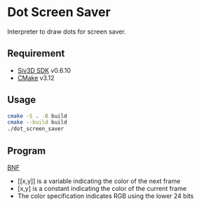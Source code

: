 # Dot Screen Saver

Interpreter to draw dots for screen saver.

## Requirement

- [Siv3D SDK](https://siv3d.github.io/) v0.6.10
- [CMake](https://cmake.org/) v3.12

## Usage

```bash
cmake -S . -B build
cmake --build build
./dot_screen_saver
```

## Program

[BNF](bnf.txt)

- [[x,y]] is a variable indicating the color of the next frame
- [x,y] is a constant indicating the color of the current frame
- The color specification indicates RGB using the lower 24 bits
